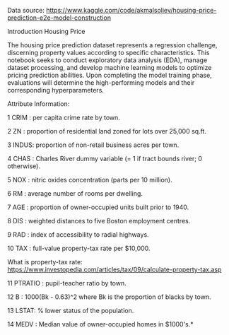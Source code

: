 Data source: https://www.kaggle.com/code/akmalsoliev/housing-price-prediction-e2e-model-construction


Introduction
Housing Price

The housing price prediction dataset represents a regression challenge, discerning property values according to specific characteristics. This notebook seeks to conduct exploratory data analysis (EDA), manage dataset processing, and develop machine learning models to optimize pricing prediction abilities. Upon completing the model training phase, evaluations will determine the high-performing models and their corresponding hyperparameters.

Attribute Information:

1 CRIM : per capita crime rate by town.

2 ZN : proportion of residential land zoned for lots over 25,000 sq.ft.

3 INDUS: proportion of non-retail business acres per town.

4 CHAS : Charles River dummy variable (= 1 if tract bounds river; 0 otherwise).

5 NOX : nitric oxides concentration (parts per 10 million).

6 RM : average number of rooms per dwelling.

7 AGE : proportion of owner-occupied units built prior to 1940.

8 DIS : weighted distances to five Boston employment centres.

9 RAD : index of accessibility to radial highways.

10 TAX : full-value property-tax rate per $10,000.

What is property-tax rate: https://www.investopedia.com/articles/tax/09/calculate-property-tax.asp

11 PTRATIO : pupil-teacher ratio by town.

12 B : 1000(Bk - 0.63)^2 where Bk is the proportion of blacks by town.

13 LSTAT: % lower status of the population.

14 MEDV : Median value of owner-occupied homes in $1000's.*